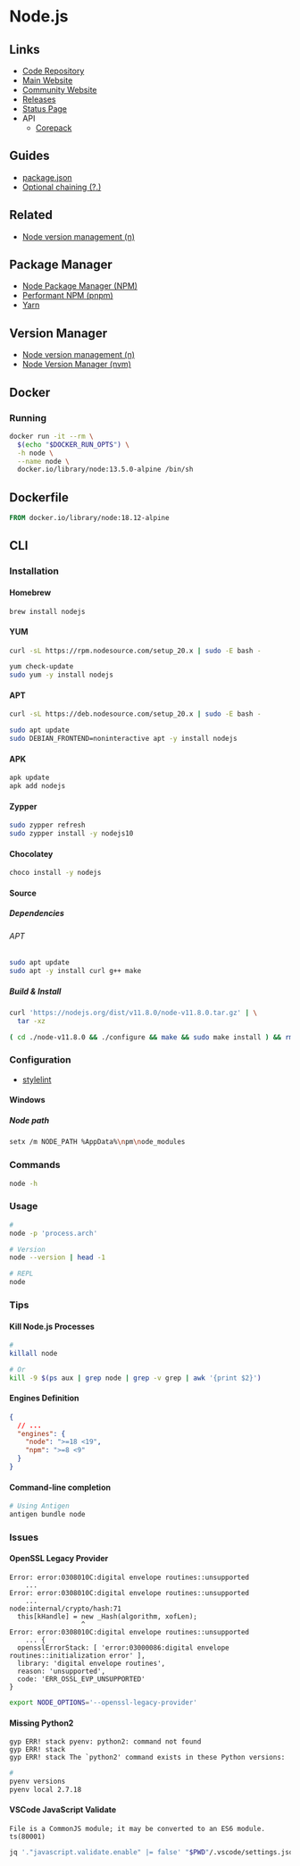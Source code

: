 # Node.js

<!--
https://app.pluralsight.com/paths/skills/working-with-nodejs
https://linkedin.com/learning/node-js-essential-training-3/learn-the-node-js-fundamentals
-->

<!--
> 20.6 read .env files native
-->

## Links

- [Code Repository](https://github.com/npm/cli)
- [Main Website](https://npmjs.com)
- [Community Website](https://npm.community)
- [Releases](https://nodejs.org/en/about/releases/)
- [Status Page](https://status.npmjs.org/)
- API
  - [Corepack](https://nodejs.org/api/corepack.html)

## Guides

- [package.json](https://docs.npmjs.com/cli/v8/configuring-npm/package-json)
- [Optional chaining (?.)](https://developer.mozilla.org/en-US/docs/Web/JavaScript/Reference/Operators/Optional_chaining)

## Related

- [Node version management (n)](/n.md)

## Package Manager

- [Node Package Manager (NPM)](/npm/README.md)
- [Performant NPM (pnpm)](/pnpm/README.md)
- [Yarn](/yarn/README.md)

## Version Manager

- [Node version management (n)](/n.md)
- [Node Version Manager (nvm)](/nvm.md)

<!--
https://github.com/Schniz/fnm
-->

## Docker

### Running

```sh
docker run -it --rm \
  $(echo "$DOCKER_RUN_OPTS") \
  -h node \
  --name node \
  docker.io/library/node:13.5.0-alpine /bin/sh
```

## Dockerfile

```Dockerfile
FROM docker.io/library/node:18.12-alpine
```

## CLI

### Installation

#### Homebrew

```sh
brew install nodejs
```

#### YUM

```sh
curl -sL https://rpm.nodesource.com/setup_20.x | sudo -E bash -

yum check-update
sudo yum -y install nodejs
```

#### APT

```sh
curl -sL https://deb.nodesource.com/setup_20.x | sudo -E bash -

sudo apt update
sudo DEBIAN_FRONTEND=noninteractive apt -y install nodejs
```

#### APK

```sh
apk update
apk add nodejs
```

#### Zypper

```sh
sudo zypper refresh
sudo zypper install -y nodejs10
```

#### Chocolatey

```sh
choco install -y nodejs
```

#### Source

##### Dependencies

###### APT

```sh
sudo apt update
sudo apt -y install curl g++ make
```

##### Build & Install

```sh
curl 'https://nodejs.org/dist/v11.8.0/node-v11.8.0.tar.gz' | \
  tar -xz

( cd ./node-v11.8.0 && ./configure && make && sudo make install ) && rm -r ./node-v11.8.0
```

### Configuration

- [stylelint](/stylelint.md#configuration)

#### Windows

##### Node path

```sh
setx /m NODE_PATH %AppData%\npm\node_modules
```

### Commands

```sh
node -h
```

### Usage

```sh
#
node -p 'process.arch'

# Version
node --version | head -1

# REPL
node
```

### Tips

#### Kill Node.js Processes

```sh
#
killall node

# Or
kill -9 $(ps aux | grep node | grep -v grep | awk '{print $2}')
```

#### Engines Definition

```json
{
  // ...
  "engines": {
    "node": ">=18 <19",
    "npm": ">=8 <9"
  }
}
```

#### Command-line completion

```sh
# Using Antigen
antigen bundle node
```

### Issues

#### OpenSSL Legacy Provider

```log
Error: error:0308010C:digital envelope routines::unsupported
    ...
Error: error:0308010C:digital envelope routines::unsupported
    ...
node:internal/crypto/hash:71
  this[kHandle] = new _Hash(algorithm, xofLen);
                  ^
Error: error:0308010C:digital envelope routines::unsupported
    ... {
  opensslErrorStack: [ 'error:03000086:digital envelope routines::initialization error' ],
  library: 'digital envelope routines',
  reason: 'unsupported',
  code: 'ERR_OSSL_EVP_UNSUPPORTED'
}
```

```sh
export NODE_OPTIONS='--openssl-legacy-provider'
```

#### Missing Python2

```log
gyp ERR! stack pyenv: python2: command not found
gyp ERR! stack
gyp ERR! stack The `python2' command exists in these Python versions:
```

```sh
#
pyenv versions
pyenv local 2.7.18
```

#### VSCode JavaScript Validate

```log
File is a CommonJS module; it may be converted to an ES6 module. ts(80001)
```

```sh
jq '."javascript.validate.enable" |= false' "$PWD"/.vscode/settings.json | sponge "$PWD"/.vscode/settings.json
```

<!-- ####

```log
with exit code 134
```

https://stackoverflow.com/questions/59766839/error-code-elifecycle-npm-err-errno-134

```sh
export NODE_OPTIONS='--max-old-space-size=8192'
```
-->
